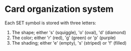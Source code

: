 # Card organization system

Each SET symbol is stored with three letters:
1) The shape; either 's' (squiggle), 'o' (oval), 'd' (diamond)
2) The color; either 'r' (red), 'g' (green) or 'p' (purple)
3) The shading; either 'e' (empty), 's' (striped) or 'f' (filled)